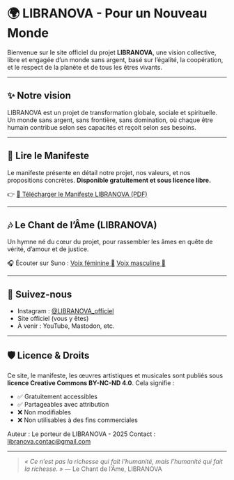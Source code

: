 # 🌍 LIBRANOVA - Pour un Nouveau Monde

Bienvenue sur le site officiel du projet **LIBRANOVA**, une vision collective, libre et engagée d’un monde sans argent, basé sur l’égalité, la coopération, et le respect de la planète et de tous les êtres vivants.

---

## ✨ Notre vision

LIBRANOVA est un projet de transformation globale, sociale et spirituelle. 
Un monde sans argent, sans frontière, sans domination, où chaque être humain contribue selon ses capacités et reçoit selon ses besoins.

---

## 📄 Lire le Manifeste

Le manifeste présente en détail notre projet, nos valeurs, et nos propositions concrètes. 
**Disponible gratuitement et sous licence libre.**

👉 [📘 Télécharger le Manifeste LIBRANOVA (PDF)](./Manifeste-LIBRANOVA.pdf)

---

## 🎶 Le Chant de l’Âme (LIBRANOVA)

Un hymne né du cœur du projet, pour rassembler les âmes en quête de vérité, d’amour et de justice.

🎧 Écouter sur Suno : 
[Voix féminine 🌺](https://suno.com/s/5UzlLNg5AmGpE86B) 
[Voix masculine 🌿](https://suno.com/s/KJzGfcuXyC4AY9ti)

---

## 📱 Suivez-nous

- Instagram : [@LIBRANOVA_officiel](https://instagram.com/LIBRANOVA_officiel)
- Site officiel (vous y êtes)
- À venir : YouTube, Mastodon, etc.

---

## 🛡️ Licence & Droits

Ce site, le manifeste, les œuvres artistiques et musicales sont publiés sous **licence Creative Commons BY-NC-ND 4.0**. 
Cela signifie :

- ✅ Gratuitement accessibles
- ✅ Partageables avec attribution
- ❌ Non modifiables
- ❌ Non utilisables à des fins commerciales

Auteur : Le porteur de LIBRANOVA - 2025 
Contact : libranova.contac@gmail.com

---

> _« Ce n’est pas la richesse qui fait l’humanité, mais l’humanité qui fait la richesse. »_ 
> — Le Chant de l’Âme, LIBRANOVA
